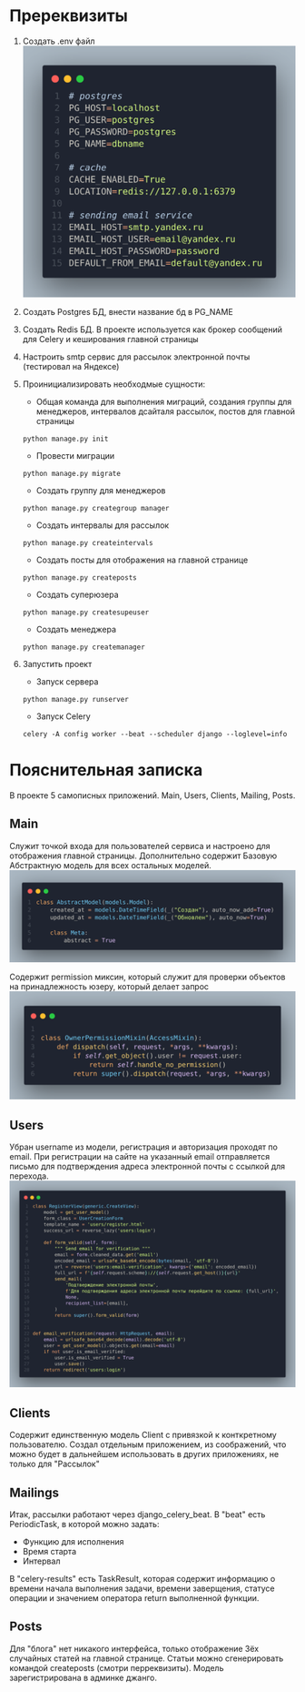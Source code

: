 # Пререквизиты

1. Создать .env файл
   ![alt text](image.png)

2. Создать Postgres БД, внести название бд в PG_NAME
3. Создать Redis БД. В проекте используется как брокер сообщений для Celery и кеширования главной страницы
4. Настроить smtp сервис для рассылок электронной почты (тестировал на Яндексе)
5. Проинициализировать необходмые сущности: 
    * Общая команда для выполнения миграций, создания группы для менеджеров, интервалов дсайталя рассылок, постов для главной страницы
    ```
    python manage.py init
    ```
    * Провести миграции
    ```
    python manage.py migrate
    ```
    * Создать группу для менеджеров 
    ```
    python manage.py creategroup manager
    ```
    * Создать интервалы для рассылок 
    ```
    python manage.py createintervals
    ```
    * Создать посты для отображения на главной странице 
    ```
    python manage.py createposts
    ```
    * Создать суперюзера
    ```
    python manage.py createsupeuser
    ```
    * Создать менеджера
    ```
    python manage.py createmanager
    ```
6. Запустить проект
    * Запуск сервера
    ```
    python manage.py runserver
    ```
    * Запуск Celery
    ```
    celery -A config worker --beat --scheduler django --loglevel=info
    ```

# Пояснительная записка 
В проекте 5 самописных приложений. Main, Users, Clients, Mailing, Posts. 

## Main
Cлужит точкой входа для пользователей сервиса и настроено для отображения главной страницы. Дополнительно содержит Базовую Абстрактную модель для всех остальных моделей.
![alt text](image-1.png) 

Содержит permission миксин, который служит для проверки объектов на принадлежность юзеру, который делает запрос
![alt text](image-2.png)

## Users
Убран username из модели, регистрация и авторизация проходят по email. При регистрации на сайте на указанный email отправляется письмо для подтверждения адреса электронной почты с ссылкой для перехода.
![alt text](image-3.png)

## Clients
Содержит единственную модель Client с привязкой к конткретному пользователю. Создал отдельным приложением, из соображений, что можно будет в дальнейшем использовать в других приложениях, не только для "Рассылок"


## Mailings
Итак, рассылки работают через django_celery_beat. 
В "beat" есть PeriodicTask, в которой можно задать:
* Функцию для исполнения
* Время старта
* Интервал

В "celery-results" есть TaskResult, которая содержит информацию о времени начала выполнения задачи, времени заверщения, статусе операции и значением оператора return выполненной функции.

## Posts
Для "блога" нет никакого интерфейса, только отображение 3ёх случайных статей на главной странице. Статьи можно сгенерировать командой createposts (смотри перреквизиты). Модель зарегистрирована в админке джанго.
